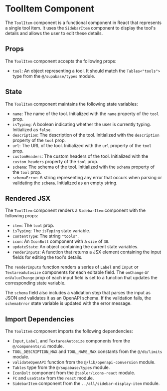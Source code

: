 # ToolItem Component

The `ToolItem` component is a functional component in React that represents a single tool item. It uses the `SidebarItem` component to display the tool's details and allows the user to edit these details.

## Props

The `ToolItem` component accepts the following props:

- `tool`: An object representing a tool. It should match the `Tables<"tools">` type from the `@/supabase/types` module.

## State

The `ToolItem` component maintains the following state variables:

- `name`: The name of the tool. Initialized with the `name` property of the `tool` prop.
- `isTyping`: A boolean indicating whether the user is currently typing. Initialized as `false`.
- `description`: The description of the tool. Initialized with the `description` property of the `tool` prop.
- `url`: The URL of the tool. Initialized with the `url` property of the `tool` prop.
- `customHeaders`: The custom headers of the tool. Initialized with the `custom_headers` property of the `tool` prop.
- `schema`: The schema of the tool. Initialized with the `schema` property of the `tool` prop.
- `schemaError`: A string representing any error that occurs when parsing or validating the `schema`. Initialized as an empty string.

## Rendered JSX

The `ToolItem` component renders a `SidebarItem` component with the following props:

- `item`: The `tool` prop.
- `isTyping`: The `isTyping` state variable.
- `contentType`: The string `"tools"`.
- `icon`: An `IconBolt` component with a `size` of `30`.
- `updateState`: An object containing the current state variables.
- `renderInputs`: A function that returns a JSX element containing the input fields for editing the tool's details.

The `renderInputs` function renders a series of `Label` and `Input` or `TextareaAutosize` components for each editable field. The `onChange` or `onValueChange` prop of each input field is set to a function that updates the corresponding state variable.

The `schema` field also includes a validation step that parses the input as JSON and validates it as an OpenAPI schema. If the validation fails, the `schemaError` state variable is updated with the error message.

## Import Dependencies

The `ToolItem` component imports the following dependencies:

- `Input`, `Label`, and `TextareaAutosize` components from the `@/components/ui` module.
- `TOOL_DESCRIPTION_MAX` and `TOOL_NAME_MAX` constants from the `@/db/limits` module.
- `validateOpenAPI` function from the `@/lib/openapi-conversion` module.
- `Tables` type from the `@/supabase/types` module.
- `IconBolt` component from the `@tabler/icons-react` module.
- `FC` and `useState` from the `react` module.
- `SidebarItem` component from the `../all/sidebar-display-item` module.